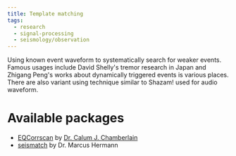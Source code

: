 ```yaml
---
title: Template matching
tags:
  - research
  - signal-processing
  - seismology/observation
---
```

Using known event waveform to systematically search for weaker events. Famous usages include David Shelly's tremor research in Japan and Zhigang Peng's works about dynamically triggered events is various places. There are also variant using technique similar to Shazam! used for audio waveform.

# Available packages
- [EQCorrscan](https://github.com/eqcorrscan/EQcorrscan) by [Dr. Calum J. Chamberlain](https://calum-chamberlain.github.io/)
- [seismatch](https://gitlab.seismo.ethz.ch/microEQ/TM) by Dr. Marcus Hermann